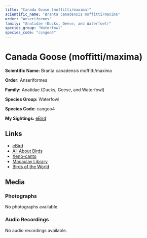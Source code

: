 ```yaml
---
title: "Canada Goose (moffitti/maxima)"
scientific_name: "Branta canadensis moffitti/maxima"
order: "Anseriformes"
family: "Anatidae (Ducks, Geese, and Waterfowl)"
species_group: "Waterfowl"
species_code: "cangoo4"
---
```


# Canada Goose (moffitti/maxima)

**Scientific Name:** Branta canadensis moffitti/maxima

**Order:** Anseriformes

**Family:** Anatidae (Ducks, Geese, and Waterfowl)

**Species Group:** Waterfowl

**Species Code:** cangoo4

**My Sightings:** [eBird](https://ebird.org/lifelist?r=world&time=life&spp=cangoo4)

## Links
* [eBird](https://ebird.org/species/cangoo4) 
* [All About Birds](https://www.allaboutbirds.org/guide/cangoo4) 
* [Xeno-canto](https://www.xeno-canto.org/species/branta-canadensis-moffitti/maxima) 
* [Macaulay Library](https://search.macaulaylibrary.org/catalog?taxonCode=cangoo4&sort=rating_rank_desc)
* [Birds of the World](https://birdsoftheworld.org/bow/species/cangoo4)

## Media
### Photographs
No photographs available.

### Audio Recordings
No audio recordings available.
